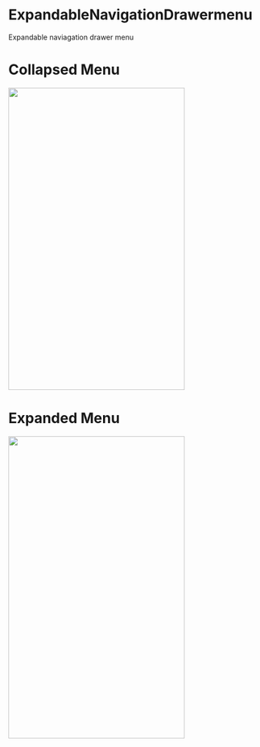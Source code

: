 # ExpandableNavigationDrawermenu
Expandable naviagation drawer menu

<h1>Collapsed Menu</h1>
<image src="https://github.com/vishalhalani/ExpandableNavigationDrawermenu/blob/master/collapsed.png" width=350 height=600>
  
  
<h1>Expanded Menu</h1>
<image src="https://github.com/vishalhalani/ExpandableNavigationDrawermenu/blob/master/expanded.png" width=350 height=600>
